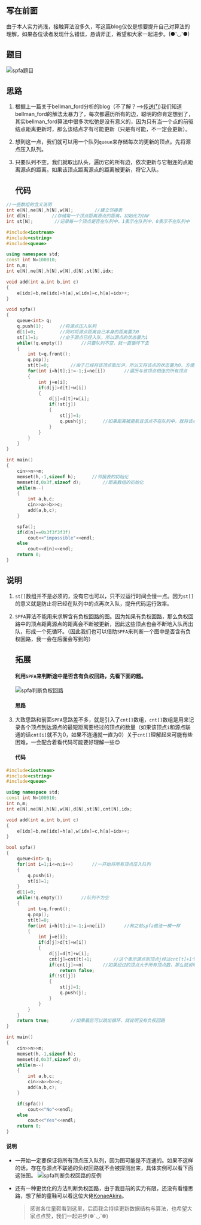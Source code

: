 ## 写在前面

由于本人实力尚浅，接触算法没多久，写这篇blog仅仅是想要提升自己对算法的理解，如果各位读者发现什么错误，恳请斧正，希望和大家一起进步。(●'◡'●)

## 题目

![spfa题目](https://img-blog.csdnimg.cn/direct/1bc68f5d4a754360a5a3625c2878d1bc.png#pic_center)

## 思路

1. 根据上一篇关于bellman_ford分析的blog（不了解？—>[传送门](https://blog.csdn.net/yourgrandfather_/article/details/134935786))我们知道bellman_ford的解法太暴力了，每次都遍历所有的边，聪明的你肯定想到了，其实bellman_ford算法中很多次松弛是没有意义的，因为只有当一个点的前驱结点距离更新时，那么该结点才有可能更新（只是有可能，不一定会更新）。
2. 想到这一点，我们就可以用一个队列`queue`来存储每次的更新的顶点。先将源点压入队列。
3. 只要队列不空，我们就取出队头，遍历它的所有边，依次更新与它相连的点距离源点的距离。如果该顶点距离源点的距离被更新，将它入队。
   
   ## 代码

```cpp
//一些数组的含义说明
int e[N],ne[N],h[N],w[N];        //建立邻接表
int d[N];        //存储每一个顶点距离源点的距离，初始化为INF
int st[N];        //记录每一个顶点是否在队列中，1表示在队列中，0表示不在队列中
```

```cpp
#include<iostream>
#include<cstring>
#include<queue>

using namespace std;
const int N=100010;
int n,m;
int e[N],ne[N],h[N],w[N],d[N],st[N],idx;

void add(int a,int b,int c)
{
    e[idx]=b,ne[idx]=h[a],w[idx]=c,h[a]=idx++;
}

void spfa()
{
    queue<int> q;       
    q.push(1);      //将源点压入队列
    d[1]=0;         //同时将源点距离自己本身的距离置为0
    st[1]=1;        //由于源点已经入队，所以源点的状态置为1
    while(!q.empty())       //只要队列不空，就一直循环下去
    {
        int t=q.front();
        q.pop();
        st[t]=0;        //由于已经将该顶点取出沪，所以又将该点的状态置为0，方便后续再次入队
        for(int i=h[t];i!=-1;i=ne[i])       //遍历与该顶点相连的所有顶点
        {
            int j=e[i];
            if(d[j]>d[t]+w[i])      
            {
                d[j]=d[t]+w[i];
                if(!st[j])
                {
                    st[j]=1;
                    q.push(j);      //如果距离被更新且该点不在队列中，就将该点压入队列
                }
            }
        }
    }
}

int main()
{
    cin>>n>>m;
    memset(h,-1,sizeof h);      //邻接表的初始化
    memset(d,0x3f,sizeof d);        //距离数组的初始化
    while(m--)
    {
        int a,b,c;
        cin>>a>>b>>c;
        add(a,b,c);
    }

    spfa();
    if(d[n]==0x3f3f3f3f)
        cout<<"impossible"<<endl;
    else
        cout<<d[n]<<endl;
    return 0;
}
```

## 说明

1. `st[]`数组并不是必须的，没有它也可以，只不过运行时间会慢一点。因为`st[]`的意义就是防止将已经在队列中的点再次入队，提升代码运行效率。
2. `SPFA`算法不能用来求解含有负权回路的图。因为如果有负权回路，那么负权回路中的顶点距离源点的距离会不断被更新，因此这些顶点也会不断地入队再出队，形成一个死循环。（因此我们也可以借助`SPFA`来判断一个图中是否含有负权回路，我一会在后面会写到的）
   
   ## 拓展
   
   #### 利用`SPFA`来判断途中是否含有负权回路，先看下面的题。
   
   ![spfa判断负权回路](https://img-blog.csdnimg.cn/direct/9366cbc7e01e4caeb33e6b602c387862.png#pic_center)
   
   #### 思路
3. 大致思路和前面`SPFA`思路差不多，就是引入了`cnt[]`数组，`cnt[]`数组是用来记录各个顶点到达源点的最短距离要经过的顶点的数量（如果该顶点`i`和源点联通的话`cnt[i]`就不为0，如果不连通就一直为0）关于`cnt[]`理解起来可能有些困难，一会配合着看代码可能要好理解一些😊
   
   #### 代码

```cpp
#include<iostream>
#include<cstring>
#include<queue>

using namespace std;
const int N=100010;
int n,m;
int e[N],ne[N],h[N],w[N],d[N],st[N],cnt[N],idx;

void add(int a,int b,int c)
{
    e[idx]=b,ne[idx]=h[a],w[idx]=c,h[a]=idx++;
}

bool spfa()
{
    queue<int> q;
    for(int i=1;i<=n;i++)       //一开始将所有顶点压入队列
    {
        q.push(i);
        st[i]=1;
    }
    d[1]=0;
    while(!q.empty())       //队列不为空
    {
        int t=q.front();
        q.pop();
        st[t]=0;
        for(int i=h[t];i!=-1;i=ne[i])       //和之前spfa做法一模一样
        {
            int j=e[i];
            if(d[j]>d[t]+w[i])
            {
                d[j]=d[t]+w[i];
                cnt[j]=cnt[t]+1;        //这个表示源点到顶点j经过cnt[t]+1个顶点
                if(cnt[j]>=n)       //如果经过的顶点大于所有顶点数，那么就说明含有负权回路
                    return false;
                if(!st[j])
                {
                    st[j]=1;
                    q.push(j);
                }
            }
        }
    }
    return true;        //如果最后可以跳出循环，就说明没有负权回路
}

int main()
{
    cin>>n>>m;
    memset(h,-1,sizeof h);
    memset(d,0x3f,sizeof d);
    while(m--)
    {
        int a,b,c;
        cin>>a>>b>>c;
        add(a,b,c);
    }

    if(spfa())
        cout<<"No"<<endl;
    else 
        cout<<"Yes"<<endl;
    return 0;
}
```

#### 说明

- 一开始一定要保证将所有顶点压入队列，因为图可能是不连通的。如果不这样的话，存在与源点不联通的负权回路就不会被探测出来，具体实例可以看下面这张图。
  ![spfa判断负权回路的反例](https://img-blog.csdnimg.cn/direct/66c922f62d6b4bbb873797deeb6a3c32.png#pic_center)
- 还有一种更优化的方法判断负权回路，由于我目前的实力有限，还没有看懂思路，想了解的童鞋可以看这位大佬[KonaeAkira](https://konaeakira.github.io/)。
  
  > 感谢各位童鞋看到这里，后面我会持续更新数据结构与算法，也希望大家点点赞，我们一起进步(❁´◡`❁)
